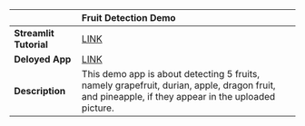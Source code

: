 |                        | Fruit Detection Demo                                                                                                                              |
| :--------------------- | :------------------------------------------------------------------------------------------------------------------------------------------------ |
| **Streamlit Tutorial** | [LINK](https://www.datacamp.com/tutorial/streamlit)                                                                                               |
| **Deloyed App**        | [LINK](https://fruit-detection-demo.streamlit.app/)                                                                                               |
| **Description**        | This demo app is about detecting 5 fruits, namely grapefruit, durian, apple, dragon fruit, and pineapple, if they appear in the uploaded picture. |
